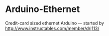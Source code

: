 # Arduino-Ethernet
Credit-card sized ethernet Arduino -- started by http://www.instructables.com/member/drj113/
